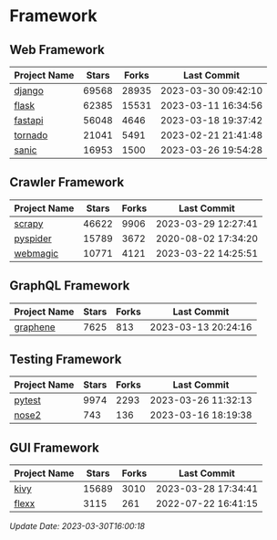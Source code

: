 # Framework

## Web Framework
| Project Name | Stars | Forks | Last Commit |
| ------------ | ----- | ----- | ----------- |
| [django](https://github.com/django/django) | 69568 | 28935 | 2023-03-30 09:42:10 |
| [flask](https://github.com/pallets/flask) | 62385 | 15531 | 2023-03-11 16:34:56 |
| [fastapi](https://github.com/tiangolo/fastapi) | 56048 | 4646 | 2023-03-18 19:37:42 |
| [tornado](https://github.com/tornadoweb/tornado) | 21041 | 5491 | 2023-02-21 21:41:48 |
| [sanic](https://github.com/sanic-org/sanic) | 16953 | 1500 | 2023-03-26 19:54:28 |

## Crawler Framework
| Project Name | Stars | Forks | Last Commit |
| ------------ | ----- | ----- | ----------- |
| [scrapy](https://github.com/scrapy/scrapy) | 46622 | 9906 | 2023-03-29 12:27:41 |
| [pyspider](https://github.com/binux/pyspider) | 15789 | 3672 | 2020-08-02 17:34:20 |
| [webmagic](https://github.com/code4craft/webmagic) | 10771 | 4121 | 2023-03-22 14:25:51 |

## GraphQL Framework
| Project Name | Stars | Forks | Last Commit |
| ------------ | ----- | ----- | ----------- |
| [graphene](https://github.com/graphql-python/graphene) | 7625 | 813 | 2023-03-13 20:24:16 |

## Testing Framework
| Project Name | Stars | Forks | Last Commit |
| ------------ | ----- | ----- | ----------- |
| [pytest](https://github.com/pytest-dev/pytest) | 9974 | 2293 | 2023-03-26 11:32:13 |
| [nose2](https://github.com/nose-devs/nose2) | 743 | 136 | 2023-03-16 18:19:38 |

## GUI Framework
| Project Name | Stars | Forks | Last Commit |
| ------------ | ----- | ----- | ----------- |
| [kivy](https://github.com/kivy/kivy) | 15689 | 3010 | 2023-03-28 17:34:41 |
| [flexx](https://github.com/flexxui/flexx) | 3115 | 261 | 2022-07-22 16:41:15 |

*Update Date: 2023-03-30T16:00:18*